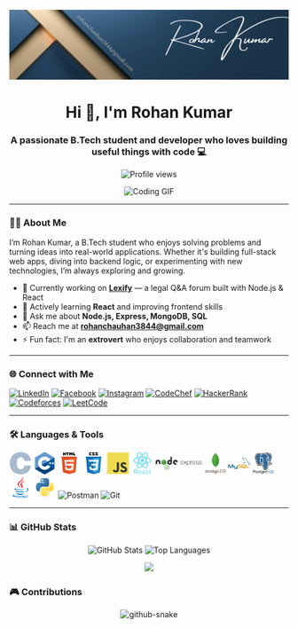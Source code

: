 ![logo](https://github.com/rohan-kumar-006/rohan-kumar-006/blob/main/Banner.png)
<h1 align="center">Hi 👋, I'm Rohan Kumar</h1>
<h3 align="center">A passionate B.Tech student and developer who loves building useful things with code 💻</h3>

<p align="center">
  <img src="https://komarev.com/ghpvc/?username=rohan-kumar-006&label=Profile%20views&color=0e75b6&style=flat" alt="Profile views" />
</p>

<p align="center">
  <img src="https://media2.giphy.com/media/v1.Y2lkPTc5MGI3NjExMndvc29ybTBpejl3bm02d2RiYTAyaXZuOXkzajg1eDl2dDZ5MHdicSZlcD12MV9pbnRlcm5hbF9naWZfYnlfaWQmY3Q9Zw/CuuSHzuc0O166MRfjt/giphy.gif" width="30%" alt="Coding GIF" />
</p>

---

### 👨‍💻 About Me
I’m Rohan Kumar, a B.Tech student who enjoys solving problems and turning ideas into real-world applications. Whether it's building full-stack web apps, diving into backend logic, or experimenting with new technologies, I’m always exploring and growing.

- 🔭 Currently working on **[Lexify](https://lexify-scfw.onrender.com/)** — a legal Q&A forum built with Node.js & React  
- 🌱 Actively learning **React** and improving frontend skills  
- 💬 Ask me about **Node.js, Express, MongoDB, SQL**  
- 📫 Reach me at **rohanchauhan3844@gmail.com**  
- ⚡ Fun fact: I'm an **extrovert** who enjoys collaboration and teamwork  

---

### 🌐 Connect with Me
<p align="left">
  <a href="https://linkedin.com/in/rohan-kumar-py" target="_blank"><img src="https://raw.githubusercontent.com/rahuldkjain/github-profile-readme-generator/master/src/images/icons/Social/linked-in-alt.svg" alt="LinkedIn" width="30" height="30" /></a>
  <a href="https://fb.com/rohan.rajput.06" target="_blank"><img src="https://raw.githubusercontent.com/rahuldkjain/github-profile-readme-generator/master/src/images/icons/Social/facebook.svg" alt="Facebook" width="30" height="30" /></a>
  <a href="https://instagram.com/rohan_rajput_006" target="_blank"><img src="https://raw.githubusercontent.com/rahuldkjain/github-profile-readme-generator/master/src/images/icons/Social/instagram.svg" alt="Instagram" width="30" height="30" /></a>
  <a href="https://www.codechef.com/users/rohan_rajput_6" target="_blank"><img src="https://cdn.jsdelivr.net/npm/simple-icons@3.1.0/icons/codechef.svg" alt="CodeChef" width="30" height="30" /></a>
  <a href="https://www.hackerrank.com/rohan_rajput_006" target="_blank"><img src="https://raw.githubusercontent.com/rahuldkjain/github-profile-readme-generator/master/src/images/icons/Social/hackerrank.svg" alt="HackerRank" width="30" height="30" /></a>
  <a href="https://codeforces.com/profile/rohan_rajput_" target="_blank"><img src="https://raw.githubusercontent.com/rahuldkjain/github-profile-readme-generator/master/src/images/icons/Social/codeforces.svg" alt="Codeforces" width="30" height="30" /></a>
  <a href="https://www.leetcode.com/rohan_rajput_006" target="_blank"><img src="https://raw.githubusercontent.com/rahuldkjain/github-profile-readme-generator/master/src/images/icons/Social/leet-code.svg" alt="LeetCode" width="30" height="30" /></a>
</p>

---

### 🛠️ Languages & Tools
<p align="left">
  <img src="https://raw.githubusercontent.com/devicons/devicon/master/icons/c/c-original.svg" alt="C" width="40" height="40"/>
  <img src="https://raw.githubusercontent.com/devicons/devicon/master/icons/cplusplus/cplusplus-original.svg" alt="C++" width="40" height="40"/>
  <img src="https://raw.githubusercontent.com/devicons/devicon/master/icons/html5/html5-original-wordmark.svg" alt="HTML" width="40" height="40"/>
  <img src="https://raw.githubusercontent.com/devicons/devicon/master/icons/css3/css3-original-wordmark.svg" alt="CSS" width="40" height="40"/>
  <img src="https://raw.githubusercontent.com/devicons/devicon/master/icons/javascript/javascript-original.svg" alt="JavaScript" width="40" height="40"/>
  <img src="https://raw.githubusercontent.com/devicons/devicon/master/icons/react/react-original-wordmark.svg" alt="React" width="40" height="40"/>
  <img src="https://raw.githubusercontent.com/devicons/devicon/master/icons/nodejs/nodejs-original-wordmark.svg" alt="Node.js" width="40" height="40"/>
  <img src="https://raw.githubusercontent.com/devicons/devicon/master/icons/express/express-original-wordmark.svg" alt="Express.js" width="40" height="40"/>
  <img src="https://raw.githubusercontent.com/devicons/devicon/master/icons/mongodb/mongodb-original-wordmark.svg" alt="MongoDB" width="40" height="40"/>
  <img src="https://raw.githubusercontent.com/devicons/devicon/master/icons/mysql/mysql-original-wordmark.svg" alt="MySQL" width="40" height="40"/>
  <img src="https://raw.githubusercontent.com/devicons/devicon/master/icons/postgresql/postgresql-original-wordmark.svg" alt="PostgreSQL" width="40" height="40"/>
  <img src="https://raw.githubusercontent.com/devicons/devicon/master/icons/java/java-original.svg" alt="Java" width="40" height="40"/>
  <img src="https://raw.githubusercontent.com/devicons/devicon/master/icons/python/python-original.svg" alt="Python" width="40" height="40"/>
  <img src="https://www.vectorlogo.zone/logos/getpostman/getpostman-icon.svg" alt="Postman" width="40" height="40"/>
  <img src="https://www.vectorlogo.zone/logos/git-scm/git-scm-icon.svg" alt="Git" width="40" height="40"/>
</p>

---

### 📊 GitHub Stats

<p align="center">
  <img height="180em" src="https://github-readme-stats.vercel.app/api?username=rohan-kumar-006&show_icons=true&theme=tokyonight&include_all_commits=true&count_private=true" alt="GitHub Stats"/>
  <img height="180em" src="https://github-readme-stats.vercel.app/api/top-langs/?username=rohan-kumar-006&layout=compact&langs_count=8&theme=tokyonight" alt="Top Languages"/>
</p>

<p align="center">
  <img src="https://streak-stats.demolab.com/?user=rohan-kumar-006" />
</p>

### 🎮 Contributions

<p align="center">
<picture>
  <source media="(prefers-color-scheme: dark)" srcset="https://raw.githubusercontent.com/tobiasmeyhoefer/tobiasmeyhoefer/output/github-snake-dark.svg" />
  <source media="(prefers-color-scheme: light)" srcset="https://raw.githubusercontent.com/tobiasmeyhoefer/tobiasmeyhoefer/output/github-snake.svg" />
  <img alt="github-snake" src="https://raw.githubusercontent.com/tobiasmeyhoefer/tobiasmeyhoefer/output/github-snake.svg" />
</picture>
</p>
